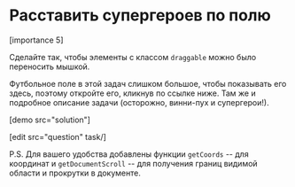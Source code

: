 # Расставить супергероев по полю

[importance 5]

Сделайте так, чтобы элементы с классом `draggable` можно было переносить мышкой. 

Футбольное поле в этой задач слишком большое, чтобы показывать его здесь, поэтому откройте его, кликнув по ссылке ниже. Там же и подробное описание задачи (осторожно, винни-пух и супергерои!).

[demo src="solution"] 

[edit src="question" task/]

P.S. Для вашего удобства добавлены функции `getCoords` --  для координат и `getDocumentScroll` -- для получения границ видимой области и прокрутки в документе.
